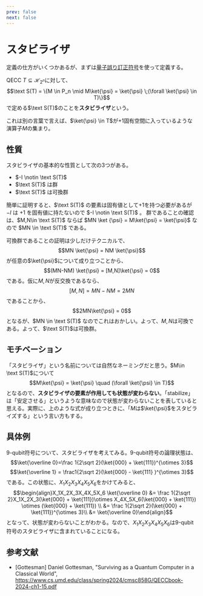 ```yaml
---
prev: false
next: false
---
```


# スタビライザ

定義の仕方がいくつかあるが、まずは[量子誤り訂正符号](./quantum-error-correction-code.md)を使って定義する。

QECC $T \subseteq \mathcal H_{2^n}$に対して、
$$\text S(T) = \{M \in P_n \mid M\ket{\psi} = \ket{\psi} \;(\forall \ket{\psi} \in T)\}$$
で定める$\text S(T)$のことを**スタビライザ**という。

これは別の言葉で言えば、$\ket{\psi} \in T$が$+1$固有空間に入っているような演算子$M$の集まり。

## 性質

スタビライザの基本的な性質として次の3つがある。

- $-I \notin \text S(T)$
- $\text S(T)$ は群
- $\text S(T)$ は可換群

簡単に証明すると、$\text S(T)$ の要素は固有値として$+1$を持つ必要があるが $-I$ は $+1$ を固有値に持たないので $-I \notin \text S(T)$ 。
群であることの確認は、$M,N\in \text S(T)$ ならば $MN \ket {\psi} = M\ket{\psi} = \ket{\psi}$ なので $MN \in \text S(T)$ である。

可換群であることの証明は少しだけテクニカルで、
$$MN \ket{\psi} = NM \ket{\psi}$$
が任意の$\ket{\psi}$について成り立つことから、
$$(MN-NM) \ket{\psi} = [M,N]\ket{\psi} = 0$$
である。仮に$M,N$が反交換であるなら、
$$[M,N] = MN -NM = 2MN$$
であることから、
$$2MN\ket{\psi} = 0$$
となるが、$MN \in \text S(T)$ なのでこれはおかしい。よって、$M,N$は可換である。よって、$\text S(T)$は可換群。

## モチベーション

「スタビライザ」という名前については自然なネーミングだと思う。$M\in \text S(T)$について
$$M\ket{\psi} = \ket{\psi} \quad (\forall \ket{\psi} \in T)$$
となるので、**スタビライザの要素が作用しても状態が変わらない**。「stabilize」は「安定させる」というような意味なので状態が変わらないことを表していると思える。実際に、上のような式が成り立つときに、「$M$は$\ket{\psi}$をスタビライズする」という言い方もする。

## 具体例

9-qubit符号について、スタビライザを考えてみる。9-qubit符号の論理状態は、
$$\ket{\overline 0}=\frac 1{2\sqrt 2}(\ket{000} + \ket{111})^{\otimes 3}$$
$$\ket{\overline 1} = \frac1{2\sqrt 2}(\ket{000} - \ket{111} )^{\otimes 3}$$
である。この状態に、$X_1X_2X_3X_4X_5X_6$をかけてみると、
$$\begin{align}X_1X_2X_3X_4X_5X_6 \ket{\overline 0} &= \frac 1{2\sqrt 2}X_1X_2X_3(\ket{000} + \ket{111})\otimes X_4X_5X_6(\ket{000} + \ket{111}) \otimes (\ket{000} + \ket{111}) \\ &=  \frac 1{2\sqrt 2}(\ket{000} + \ket{111})^{\otimes 3}\\ &= \ket{\overline 0}\end{align}$$
となって、状態が変わらないことがわかる。なので、$X_1X_2X_3X_4X_5X_6$は9-qubit符号のスタビライザに含まれていることになる。

## 参考文献

- [Gottesman] Daniel Gottesman, "Surviving as a Quantum Computer in a Classical World", https://www.cs.umd.edu/class/spring2024/cmsc858G/QECCbook-2024-ch1-15.pdf